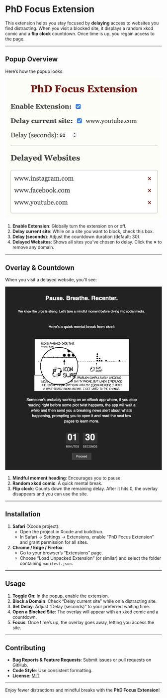 # PhD Focus Extension

This extension helps you stay focused by **delaying** access to websites you find distracting. When you visit a blocked site, it displays a random xkcd comic and a **flip clock** countdown. Once time is up, you regain access to the page.

---

## Popup Overview

Here’s how the popup looks:

![Popup interface with the Enable Extension toggle, Delay current site checkbox, Delay (seconds) input, and list of delayed websites.](popup.png)

1. **Enable Extension**: Globally turn the extension on or off.  
2. **Delay current site**: While on a site you want to block, check this box.  
3. **Delay (seconds)**: Adjust the countdown duration (default: 30).  
4. **Delayed Websites**: Shows all sites you’ve chosen to delay. Click the **×** to remove any domain.

---

## Overlay & Countdown

When you visit a delayed website, you’ll see:

![Overlay with xkcd comic and flip clock countdown.](content.png)

1. **Mindful moment heading**: Encourages you to pause.  
2. **Random xkcd comic**: A quick mental break.  
3. **Flip clock**: Counts down the remaining delay. After it hits 0, the overlay disappears and you can use the site.

---

## Installation

1. **Safari** (Xcode project):  
   - Open the project in Xcode and build/run.  
   - In Safari → Settings → Extensions, enable “PhD Focus Extension” and grant permission for all sites.  
2. **Chrome / Edge / Firefox**:  
   - Go to your browser’s “Extensions” page.  
   - Choose “Load Unpacked Extension” (or similar) and select the folder containing `manifest.json`.

---

## Usage

1. **Toggle On**: In the popup, enable the extension.  
2. **Block a Domain**: Check “Delay current site” while on a distracting site.  
3. **Set Delay**: Adjust “Delay (seconds)” to your preferred waiting time.  
4. **Open a Blocked Site**: The overlay will appear with an xkcd comic and a countdown.  
5. **Focus**: Once time’s up, the overlay goes away, letting you access the site.

---

## Contributing

- **Bug Reports & Feature Requests**: Submit issues or pull requests on GitHub.  
- **Code Style**: Use consistent formatting.  
- **License**: [MIT](https://opensource.org/licenses/MIT)

---

Enjoy fewer distractions and mindful breaks with the **PhD Focus Extension**!
